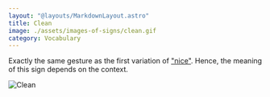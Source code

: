 ```yaml
---
layout: "@layouts/MarkdownLayout.astro"
title: Clean
image: ./assets/images-of-signs/clean.gif
category: Vocabulary
---
```


Exactly the same gesture as the first variation of
["nice"](./nice#variation-1).
Hence, the meaning of this sign depends on the context.

![Clean](@signs/clean.gif)

